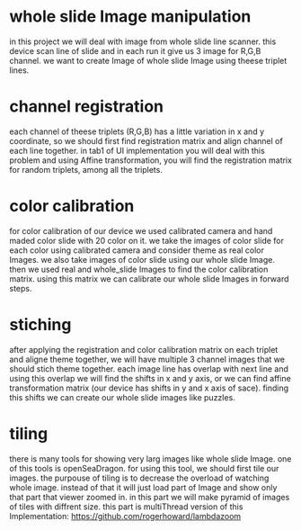 
# whole slide Image manipulation
in this project we will deal with image from whole slide line scanner. this device scan line of slide and in each run it give us 3 image for R,G,B channel.
we want to create Image of whole slide Image using theese triplet lines.
# channel registration
each channel of theese triplets (R,G,B) has a little variation in x and y coordinate, so we should first find registration matrix and align channel of each line together. in tab1 of UI implementation you will deal with this problem and using Affine transformation, you will find the registration matrix for random triplets, among all the triplets.
# color calibration
for color calibration of our device we used calibrated camera and hand maded color slide with 20 color on it. we take the images of color slide for each color using calibrated camera and consider theme as real color Images. we also take images of color slide using our whole slide Image. then we used real and whole_slide Images to find the color calibration matrix. using this matrix we can calibrate our whole slide Images in forward steps.
# stiching
after applying the registration and color calibration matrix on each triplet and aligne theme together, we will have multiple 3 channel images that we should stich theme together. each image line has overlap with next line and using this overlap we will find the shifts in x and y axis, or we can find affine transformation matrix (our device has shifts in y and x axis of sace). finding this shifts we can create our whole slide images like puzzles.
# tiling
there is many tools for showing very larg images like whole slide Image. one of this tools is openSeaDragon. for using this tool, we should first tile our images. the purpouse of tiling is to decrease the overload of watching whole image. instead of that it will just load part of Image and show only that part that viewer zoomed in. in this part we will make pyramid of images of tiles with diffrent size. this part is multiThread version of this Implementation:
https://github.com/rogerhoward/lambdazoom
